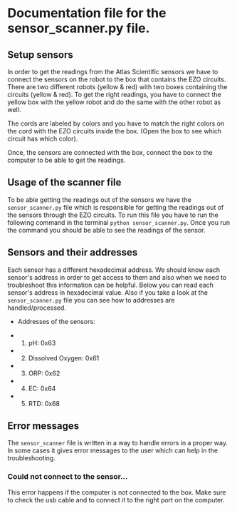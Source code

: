 # Documentation file for the sensor_scanner.py file.

## Setup sensors

In order to get the readings from the Atlas Scientific sensors we have to connect the sensors on the robot
to the box that contains the EZO circuits. There are two different robots (yellow & red) with two boxes
containing the circuits (yellow & red). To get the right readings, you have to connect the yellow box
with the yellow robot and do the same with the other robot as well.

The cords are labeled by colors and you have to match the right colors on the cord with the EZO circuits
inside the box. (Open the box to see which circuit has which color).

Once, the sensors are connected with the box, connect the box to the computer to be able to get the readings.

## Usage of the scanner file

To be able getting the readings out of the sensors we have the `sensor_scanner.py` file which is responsible for
getting the readings out of the sensors through the EZO circuits. To run this file you have to run the following
command in the terminal `python sensor_scanner.py`. Once you run the command you should be able to see the readings
of the sensor.

## Sensors and their addresses

Each sensor has a different hexadecimal address. We should know each sensor's address in order to get access to them and
also when we need to troubleshoot this information can be helpful. Below you can read each sensor's address in hexadecimal
value. Also if you take a look at the `sensor_scanner.py` file you can see how to addresses are handled/processed.

- Addresses of the sensors:

- 1) pH: 0x63
- 2) Dissolved Oxygen: 0x61
- 3) ORP: 0x62
- 4) EC: 0x64
- 5) RTD: 0x68

## Error messages

The `sensor_scanner` file is written in a way to handle errors in a proper way. In some cases it gives error messages
to the user which can help in the troubleshooting.

### Could not connect to the sensor...

This error happens if the computer is not connected to the box. Make sure to check the usb cable and to connect it to the
right port on the computer.

